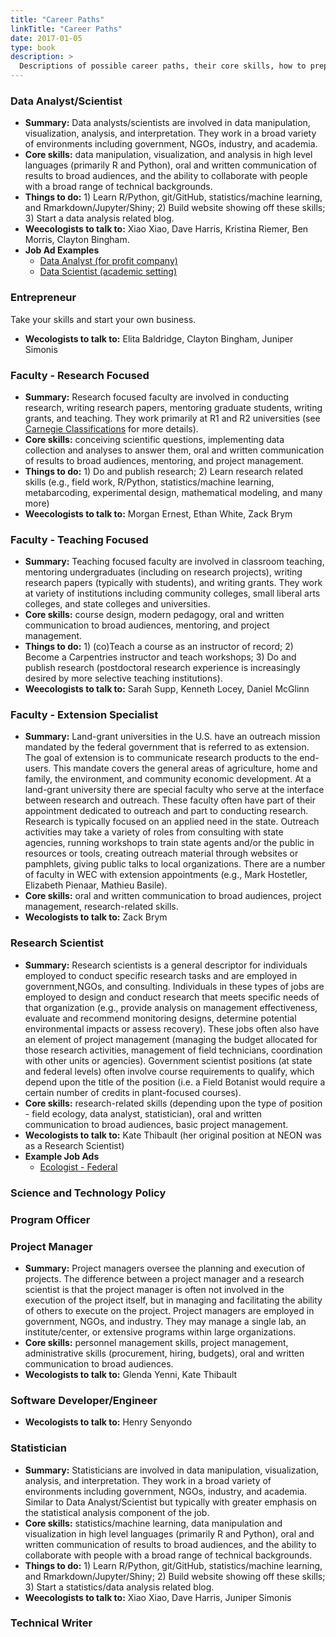 ```yaml
---
title: "Career Paths"
linkTitle: "Career Paths"
date: 2017-01-05
type: book
description: >
  Descriptions of possible career paths, their core skills, how to prepare for them, and weecologists to talk to.
---
```


### Data Analyst/Scientist

* **Summary:** Data analysts/scientists are involved in data manipulation, visualization, analysis, and interpretation. They work in a broad variety of environments including government, NGOs, industry, and academia.
* **Core skills:** data manipulation, visualization, and analysis in high level languages (primarily R and Python), oral and written communication of results to broad audiences, and the ability to collaborate with people with a broad range of technical backgrounds.
* **Things to do:** 1) Learn R/Python, git/GitHub, statistics/machine learning, and Rmarkdown/Jupyter/Shiny; 2) Build website showing off these skills; 3) Start a data analysis related blog.
* **Weecologists to talk to:** Xiao Xiao, Dave Harris, Kristina Riemer, Ben Morris, Clayton Bingham.
* **Job Ad Examples**
   * [Data Analyst (for profit company)](https://github.com/weecology/lab-wiki/blob/master/job_ads/Sr%20Data%20Analyst_examplejobad.pdf)
   * [Data Scientist (academic setting)](https://github.com/weecology/lab-wiki/blob/master/Academic_DataScientist_jobadexample.pdf)

### Entrepreneur
Take your skills and start your own business. 
* **Wecologists to talk to:** Elita Baldridge, Clayton Bingham, Juniper Simonis

### Faculty - Research Focused

* **Summary:** Research focused faculty are involved in conducting research, writing research papers, mentoring graduate students, writing grants, and teaching. They work primarily at R1 and R2 universities (see [Carnegie Classifications](http://carnegieclassifications.iu.edu/) for more details).
* **Core skills:** conceiving scientific questions, implementing data collection and analyses to answer them, oral and written communication of results to broad audiences, mentoring, and project management.
* **Things to do:** 1) Do and publish research; 2) Learn research related skills (e.g., field work, R/Python, statistics/machine learning, metabarcoding, experimental design, mathematical modeling, and many more)
* **Weecologists to talk to:** Morgan Ernest, Ethan White, Zack Brym

### Faculty - Teaching Focused

* **Summary:** Teaching focused faculty are involved in classroom teaching, mentoring undergraduates (including on  research projects), writing research papers (typically with students), and writing grants. They work at variety of institutions including community colleges, small liberal arts colleges, and state colleges and universities.
* **Core skills:** course design, modern pedagogy, oral and written communication to broad audiences, mentoring, and project management.
* **Things to do:** 1) (co)Teach a course as an instructor of record; 2) Become a Carpentries instructor and teach workshops; 3) Do and publish research (postdoctoral research experience is increasingly desired by more selective teaching institutions).
* **Weecologists to talk to:** Sarah Supp, Kenneth Locey, Daniel McGlinn

### Faculty - Extension Specialist
* **Summary:** Land-grant universities in the U.S. have an outreach mission mandated by the federal government that is referred to as extension. The goal of extension is to communicate research products to the end-users. This mandate covers the general areas of agriculture, home and family, the environment, and community economic development. At a land-grant university there are special faculty who serve at the interface between research and outreach. These faculty often have part of their appointment dedicated to outreach and part to conducting research. Research is typically focused on an applied need in the state. Outreach activities may take a variety of roles from consulting with state agencies, running workshops to train state agents and/or the public in resources or tools, creating outreach material through websites or pamphlets, giving public talks to local organizations. There are a number of faculty in WEC with extension appointments (e.g., Mark Hostetler, Elizabeth Pienaar, Mathieu Basile).
* **Core skills:** oral and written communication to broad audiences, project management, research-related skills.
* **Wecologists to talk to:** Zack Brym

### Research Scientist
* **Summary:** Research scientists is a general descriptor for individuals employed to conduct specific research tasks and are employed in government,NGOs, and consulting. Individuals in these types of jobs are employed to design and conduct research that meets specific needs of that organization (e.g., provide analysis on management effectiveness, evaluate and recommend monitoring designs, determine potential environmental impacts or assess recovery). These jobs often also have an element of project management (managing the budget allocated for those research activities, management of field technicians, coordination with other units or agencies). Government scientist positions (at state and federal levels) often involve course requirements to qualify, which depend upon the title of the position (i.e. a Field Botanist would require a certain number of credits in plant-focused courses).
* **Core skills:** research-related skills (depending upon the type of position - field ecology, data analyst, statistician), oral and written communication to broad audiences, basic project management.
* **Wecologists to talk to:** Kate Thibault (her original position at NEON was as a Research Scientist)
* **Example Job Ads**
   * [Ecologist - Federal](https://github.com/weecology/lab-wiki/blob/master/job_ads/fed_govt_jobad_example.pdf)

### Science and Technology Policy

### Program Officer

### Project Manager
* **Summary:** Project managers oversee the planning and execution of projects. The difference between a project manager and a research scientist is that the project manager is often not involved in the execution of the project itself, but in managing and facilitating the ability of others to execute on the project. Project managers are employed in government, NGOs, and industry. They may manage a single lab, an institute/center, or extensive programs within large organizations.
* **Core skills:** personnel management skills, project management, administrative skills (procurement, hiring, budgets), oral and written communication to broad audiences.
* **Wecologists to talk to:** Glenda Yenni, Kate Thibault

### Software Developer/Engineer
* **Wecologists to talk to:** Henry Senyondo

### Statistician
* **Summary:** Statisticians are involved in data manipulation, visualization, analysis, and interpretation. They work in a broad variety of environments including government, NGOs, industry, and academia. Similar to Data Analyst/Scientist but typically with greater emphasis on the statistical analysis component of the job.
* **Core skills:** statistics/machine learning, data manipulation and visualization in high level languages (primarily R and Python), oral and written communication of results to broad audiences, and the ability to collaborate with people with a broad range of technical backgrounds.
* **Things to do:** 1) Learn R/Python, git/GitHub, statistics/machine learning, and Rmarkdown/Jupyter/Shiny; 2) Build website showing off these skills; 3) Start a statistics/data analysis related blog.
* **Weecologists to talk to:** Xiao Xiao, Dave Harris, Juniper Simonis

### Technical Writer